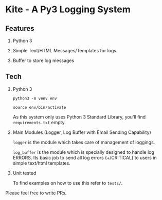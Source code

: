 # Kite - A Py3 Logging System

## Features

1. Python 3

2. Simple Text/HTML Messages/Templates for logs

3. Buffer to store log messages


## Tech

1. Python 3

    `python3 -m venv env`
    
    `source env/bin/activate`

    As this system only uses Python 3 Standard Library, you'll find `requirements.txt` empty.

2. Main Modules (Logger, Log Buffer with Email Sending Capability)

    `logger` is the module which takes care of management of loggings.

    `log_buffer` is the module which is specially designed to handle log ERRORS. Its basic
     job to send all log errors (+/CRITICAL) to users in simple text/html templates.

3. Unit tested

    To find examples on how to use this refer to `tests/`.

Please feel free to write PRs.
